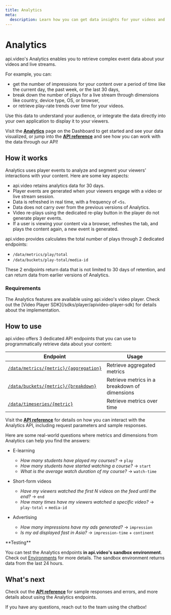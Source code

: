 ```yaml
---
title: Analytics
meta: 
  description: Learn how you can get data insights for your videos and live streams using api.video's Analytics solution.
---
```


# Analytics

api.video's Analytics enables you to retrieve complex event data about your videos and live streams.

For example, you can:

- get the number of impressions for your content over a period of time like the current day, the past week, or the last 30 days,
- break down the number of plays for a live stream through dimensions like country, device type, OS, or browser,
- or retrieve play-rate trends over time for your videos.

Use this data to understand your audience, or integrate the data directly into your own application to display it to your viewers.

Visit the **[Analytics](https://dashboard.api.video/data)** page on the Dashboard to get started and see your data visualized, or jump into the **[API reference](/reference/api/Analytics)** and see how you can work with the data through our API!

## How it works

Analytics uses player events to analyze and segment your viewers' interactions with your content. Here are some key aspects:

- api.video retains analytics data for 30 days.
- Player events are generated when your viewers engage with a video or live stream session.
- Data is refreshed in real time, with a frequency of `<5s`.
- Data does not carry over from the previous versions of Analytics.
- Video re-plays using the dedicated re-play button in the player do not generate player events.
- If a user is viewing your content via a browser, refreshes the tab, and plays the content again, a new event is generated.

<Callout pad="2" type="success">
api.video provides calculates the total number of plays through 2 dedicated endpoints:

- `/data/metrics/play/total`
- `/data/buckets/play-total/media-id`

These 2 endpoints return data that is not limited to 30 days of retention, and can return data from earlier versions of Analytics.
</Callout>

### Requirements

<Callout pad="2" type="info">
The Analytics features are available using api.video's video player. Check out the [Video Player SDK](/sdks/player/apivideo-player-sdk) for details about the implementation.
</Callout>

## How to use

api.video offers 3 dedicated API endpoints that you can use to programmatically retrieve data about your content:

| Endpoint                                                                                 | Usage                                         |
| ---------------------------------------------------------------------------------------- | --------------------------------------------- |
| [`/data/metrics/{metric}/{aggregation}`](/reference/api/Analytics#retrieve-aggregated-metrics) | Retrieve aggregated metrics                   |
| [`/data/buckets/{metric}/{breakdown}`](/reference/api/Analytics#retrieve-metrics-in-a-breakdown-of-dimensions)   | Retrieve metrics in a breakdown of dimensions |
| [`/data/timeseries/{metric}`](/reference/api/Analytics#retrieve-metrics-over-time)            | Retrieve metrics over time                    |

Visit the **[API reference](/reference/api/Analytics)** for details on how you can interact with the Analytics API, including request parameters and sample responses.

Here are some real-world questions where metrics and dimensions from Analytics can help you find the answers:

- E-learning
    - *How many students have played my courses?* → `play`
    - *How many students have started watching a course?* → `start`
    - *What is the average watch duration of my course?* → `watch-time`
    
- Short-form videos
    - *Have my viewers watched the first N videos on the feed until the end?* → `end`
    - *How many times have my viewers watched a specific video?* → `play-total` + `media-id`
    
- Advertising
    - *How many impressions have my ads generated?*  → `impression`
    - *Is my ad displayed fast in Asia?*  → `impression-time` + `continent`

<Callout pad="2" type="info">
**Testing**

You can test the Analytics endpoints **in api.video's sandbox environment**. Check out [Environments](/reference#environments) for more details. The sandbox environment returns data from the last 24 hours.
</Callout>

## What's next

Check out the **[API reference](/reference/api/Analytics)** for sample responses and errors, and more details about using the Analytics endpoints.

If you have any questions, reach out to the team using the chatbox!